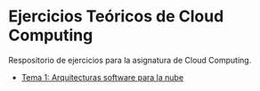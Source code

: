 
# Ejercicios Teóricos de Cloud Computing
Respositorio de ejercicios para la asignatura de Cloud Computing.
* [Tema 1: Arquitecturas software para la nube](https://github.com/yoskitar/Cloud-Computing-CC/blob/master/Ejercicios/Ejercicios%20Tema%201.md)

